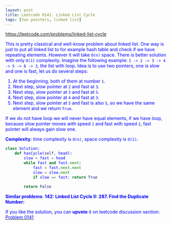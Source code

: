 ```yaml
---
layout: post
title: Leetcode 0141. Linked List Cycle
tags: [two pointers, linked list]
---
```


<a href="https://leetcode.com/problems/linked-list-cycle"> <font color = blue>https://leetcode.com/problems/linked-list-cycle

This is pretty classical and well-know problem about linked list. One way is just to put all linked list to for example hash table and check if we have repeating elements. However it will take `O(n)` space. There is better solution with only `O(1)` complexity. Imagine the following example:
`1 -> 2 -> 3 -> 4 -> 5 -> 6 -> 3`, the list with loop. Idea is to use two pointers, one is slow and one is fast, let us do several steps:
1. At the beginning, both of them at number `1`.
2. Next step, slow pointer at `2` and fast at `3`.
3. Next step, slow pointer at `3` and fast at `5`.
4. Next step, slow pointer at `4` and fast at `3`.
5. Next step, slow pointer at `5` and fast is also `5`, so we have the same element and we return `True`.

If we do not have loop we will never have equal elements, if we have loop, because slow pointer moves with speed `1` and fast with speed `2`, fast pointer will always gain slow one.

**Complexity**: time complexity is `O(n)`, space complexity is `O(1)`. 

```python
class Solution:
    def hasCycle(self, head):
        slow = fast = head
        while fast and fast.next:
            fast = fast.next.next
            slow = slow.next
            if slow == fast: return True
            
        return False
```

**Similar problems**:
**142: Linked List Cycle II:**
**287. Find the Duplicate Number:**


If you like the solution, you can **upvote** it on leetcode discussion section:<a href="https://leetcode.com/problems/linked-list-cycle/discuss/1047852/python-two-pointers-o(1)-memory-explained"> <font color = blue>Problem 0141
